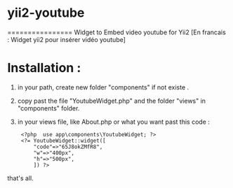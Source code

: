 # yii2-youtube
================
 Widget to Embed video youtube for Yii2  [En francais : Widget yii2 pour insérer vidéo youtube]

Installation : 
=============
1. in your path, create new folder "components" if not existe .
2. copy past the file "YoutubeWidget.php" and the folder "views"  in "components" folder.
3. in your views file, like About.php or what you want past this code :

        <?php  use app\components\YoutubeWidget; ?>
        <?= YoutubeWidget::widget([
            "code"=>"65J8okZMfR8",
            "w"=>"400px",
            "h"=>"500px",
            ]) ?>
that's all.
